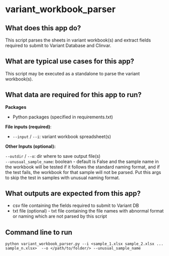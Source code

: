 # variant_workbook_parser

## What does this app do?

This script parses the sheets in variant workbook(s) and extract fields required to submit to Variant Database and Clinvar.

## What are typical use cases for this app?

This script may be executed as a standalone to parse the variant workbook(s).

## What data are required for this app to run?

**Packages**

* Python packages (specified in requirements.txt)

**File inputs (required)**:

- `--input` / `--i`: variant workbook spreadsheet(s)

**Other Inputs (optional):**

`--outdir` / `--o`: dir where to save output file(s) \
`--unusual_sample_name`: boolean - default is False and the sample name in the workbook will be tested if it follows the standard naming format, and if the test fails, the workbook for that sample will not be parsed. Put this args to skip the test in samples with unusual naming format.

## What outputs are expected from this app?
- csv file containing the fields required to submit to Variant DB
- txt file (optional) - txt file containing the file names with abnormal format or naming which are not parsed by this script

## Command line to run 
```python variant_workbook_parser.py --i <sample_1.xlsx sample_2.xlsx ... sample_n.xlsx>  --o </path/to/folder/> --unusual_sample_name```
